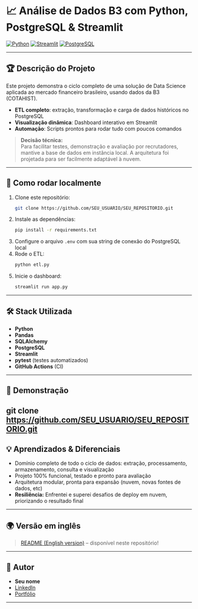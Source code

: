 # 📈 Análise de Dados B3 com Python, PostgreSQL & Streamlit

[![Python](https://img.shields.io/badge/Python-3.12-blue.svg)](https://www.python.org/)
[![Streamlit](https://img.shields.io/badge/Streamlit-1.35.0-ff4b4b.svg)](https://streamlit.io/)
[![PostgreSQL](https://img.shields.io/badge/PostgreSQL-17-blue.svg)](https://www.postgresql.org/)


---

## 🏆 Descrição do Projeto

Este projeto demonstra o ciclo completo de uma solução de Data Science aplicada ao mercado financeiro brasileiro, usando dados da B3 (COTAHIST).

- **ETL completo**: extração, transformação e carga de dados históricos no PostgreSQL
- **Visualização dinâmica**: Dashboard interativo em Streamlit
- **Automação**: Scripts prontos para rodar tudo com poucos comandos

> **Decisão técnica:**  
> Para facilitar testes, demonstração e avaliação por recrutadores, mantive a base de dados em instância local. A arquitetura foi projetada para ser facilmente adaptável à nuvem.

---

## 🚀 Como rodar localmente

1. Clone este repositório:
    ```bash
    git clone https://github.com/SEU_USUARIO/SEU_REPOSITORIO.git
    ```
2. Instale as dependências:
    ```bash
    pip install -r requirements.txt
    ```
3. Configure o arquivo `.env` com sua string de conexão do PostgreSQL local
4. Rode o ETL:
    ```bash
    python etl.py
    ```
5. Inicie o dashboard:
    ```bash
    streamlit run app.py
    ```

---

## 🛠️ Stack Utilizada

- **Python**
- **Pandas**
- **SQLAlchemy**
- **PostgreSQL**
- **Streamlit**
- **pytest** (testes automatizados)
- **GitHub Actions** (CI)

---

## 🎥 Demonstração

git clone https://github.com/SEU_USUARIO/SEU_REPOSITORIO.git
---

## 💡 Aprendizados & Diferenciais

- Domínio completo de todo o ciclo de dados: extração, processamento, armazenamento, consulta e visualização
- Projeto 100% funcional, testado e pronto para avaliação
- Arquitetura modular, pronta para expansão (nuvem, novas fontes de dados, etc)
- **Resiliência:** Enfrentei e superei desafios de deploy em nuvem, priorizando o resultado final

---

## 🌍 Versão em inglês

> [README (English version)](README_en.md) – disponível neste repositório!

---

## 👤 Autor

- **Seu nome**
- [LinkedIn](https://www.linkedin.com/in/luis-henrique-dos-ribeiro-991aa8250/)
- [Portfólio](https://github.com/Henrique416148)

---


